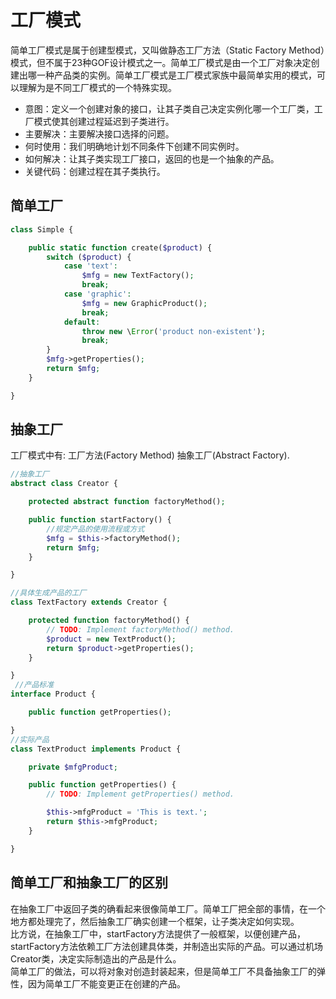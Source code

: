 # 工厂模式

简单工厂模式是属于创建型模式，又叫做静态工厂方法（Static Factory Method）模式，但不属于23种GOF设计模式之一。简单工厂模式是由一个工厂对象决定创建出哪一种产品类的实例。简单工厂模式是工厂模式家族中最简单实用的模式，可以理解为是不同工厂模式的一个特殊实现。

- 意图：定义一个创建对象的接口，让其子类自己决定实例化哪一个工厂类，工厂模式使其创建过程延迟到子类进行。
- 主要解决：主要解决接口选择的问题。
- 何时使用：我们明确地计划不同条件下创建不同实例时。
- 如何解决：让其子类实现工厂接口，返回的也是一个抽象的产品。
- 关键代码：创建过程在其子类执行。

## 简单工厂
```php
class Simple {

    public static function create($product) {
        switch ($product) {
            case 'text':
                $mfg = new TextFactory();
                break;
            case 'graphic':
                $mfg = new GraphicProduct();
                break;
            default:
                throw new \Error('product non-existent');
                break;
        }
        $mfg->getProperties();
        return $mfg;
    }

}
```

## 抽象工厂
工厂模式中有: 工厂方法(Factory Method) 抽象工厂(Abstract Factory).
```php
//抽象工厂
abstract class Creator {

    protected abstract function factoryMethod();

    public function startFactory() {
        //规定产品的使用流程或方式
        $mfg = $this->factoryMethod();
        return $mfg;
    }

}

//具体生成产品的工厂
class TextFactory extends Creator {

    protected function factoryMethod() {
        // TODO: Implement factoryMethod() method.
        $product = new TextProduct();
        return $product->getProperties();
    }

}
 //产品标准
interface Product {

    public function getProperties();

}
//实际产品
class TextProduct implements Product {

    private $mfgProduct;

    public function getProperties() {
        // TODO: Implement getProperties() method.

        $this->mfgProduct = 'This is text.';
        return $this->mfgProduct;
    }

}
```

## 简单工厂和抽象工厂的区别
在抽象工厂中返回子类的确看起来很像简单工厂。简单工厂把全部的事情，在一个地方都处理完了，然后抽象工厂确实创建一个框架，让子类决定如何实现。  
比方说，在抽象工厂中，startFactory方法提供了一般框架，以便创建产品，startFactory方法依赖工厂方法创建具体类，并制造出实际的产品。可以通过机场Creator类，决定实际制造出的产品是什么。  
简单工厂的做法，可以将对象对创造封装起来，但是简单工厂不具备抽象工厂的弹性，因为简单工厂不能变更正在创建的产品。